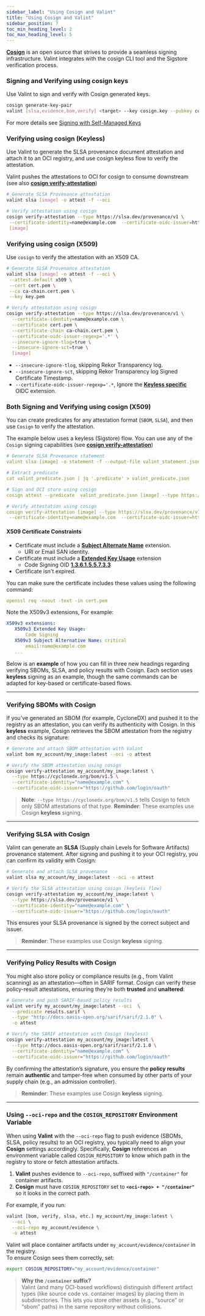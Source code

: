 ```yaml
---
sidebar_label: "Using Cosign and Valint"
title: "Using Cosign and Valint"
sidebar_position: 7
toc_min_heading_level: 2
toc_max_heading_level: 5
---
```


**[Cosign](https://github.com/sigstore/cosign)** is an open source that strives to provide a seamless signing infrastructure. Valint integrates with the cosign CLI tool and the Sigstore verification process.

### Signing and Verifying using cosign keys

Use Valint to sign and verify with Cosign generated keys.

```bash
cosign generate-key-pair
valint [slsa,evidence,bom,verify] <target> --key cosign.key --pubkey cosign.pub --pass <key_pass>
```

For more details see [Signing with Self-Managed Keys](https://docs.sigstore.dev/key_management/signing_with_self-managed_keys/)

### Verifying using cosign (Keyless)

Use Valint to generate the SLSA provenance document attestation and attach it to an OCI registry, and use cosign keyless flow to verify the attestation.

Valint pushes the attestations to OCI for cosign to consume downstream (see also **[cosign verify-attestation](https://docs.sigstore.dev/cosign/verify/)**)

```bash
# Generate SLSA Provenance attestation
valint slsa [image] -o attest -f --oci

# Verify attestation using cosign
cosign verify-attestation --type https://slsa.dev/provenance/v1 \
 --certificate-identity=name@example.com  --certificate-oidc-issuer=https://accounts.example.com \
 [image]
```

### Verifying using cosign (X509)

Use `cosign` to verify the attestation with an X509 CA.

```bash
# Generate SLSA Provenance attestation
valint slsa [image] -o attest -f --oci \
 --attest.default x509 \
 --cert cert.pem \
 --ca ca-chain.cert.pem \
 --key key.pem

# Verify attestation using cosign
cosign verify-attestation --type https://slsa.dev/provenance/v1 \
  --certificate-identity=name@example.com \
  --certificate cert.pem \
  --certificate-chain ca-chain.cert.pem \
  --certificate-oidc-issuer-regexp='.*' \
  --insecure-ignore-tlog=true \
  --insecure-ignore-sct=true \
  [image]
```

* `--insecure-ignore-tlog`, skipping Rekor Transparency log.
* `--insecure-ignore-sct`, skipping Rekor Transparency log Signed Certificate Timestamp.
* `--certificate-oidc-issuer-regexp='.*`, Ignore the **[Keyless specific](https://github.com/sigstore/fulcio/blob/main/docs/oid-info.md)** OIDC extension.

### Both Signing and Verifying using cosign (X509)

You can create predicates for any attestation format (`SBOM`, `SLSA`), and then use `Cosign` to verify the attestation.

The example below uses a keyless (Sigstore) flow. You can use any of the `Cosign` signing capabilities (see **[cosign verify-attestation](https://docs.sigstore.dev/cosign/verify/)**)

```yaml
# Generate SLSA Provenance statement
valint slsa [image] -o statement -f --output-file valint_statement.json

# Extract predicate
cat valint_predicate.json | jq '.predicate' > valint_predicate.json

# Sign and OCI store using cosign
cosign attest --predicate  valint_predicate.json [image] --type https://slsa.dev/provenance/v1

# Verify attestation using cosign
cosign verify-attestation [image] --type https://slsa.dev/provenance/v1 \
 --certificate-identity=name@example.com  --certificate-oidc-issuer=https://accounts.example.com
```

#### X509 Certificate Constraints​

* Certificate must include a **[Subject Alternate Name](https://datatracker.ietf.org/doc/html/rfc5280#section-4.2.1.6)** extension.
    * URI or Email SAN identity.
* Certificate must include a **[Extended Key Usage](https://datatracker.ietf.org/doc/html/rfc9336)** extension
    * Code Signing OID **[1.3.6.1.5.5.7.3.3](https://oidref.com/1.3.6.1.5.5.7.3.3)**
* Certificate isn't expired.

You can make sure the certificate includes these values using the following command:
```yaml
openssl req -noout -text -in cert.pem
```

Note the X509v3 extensions, For example:
```yaml
X509v3 extensions:
   X509v3 Extended Key Usage:
       Code Signing
   X509v3 Subject Alternative Name: critical
       email:name@example.com
   ...
```

Below is an **example** of how you can fill in three new headings regarding verifying SBOMs, SLSA, and policy results with Cosign. Each section uses **keyless** signing as an example, though the same commands can be adapted for key-based or certificate-based flows.

---

### Verifying SBOMs with Cosign

If you’ve generated an SBOM (for example, CycloneDX) and pushed it to the registry as an attestation, you can verify its authenticity with Cosign. In this **keyless** example, Cosign retrieves the SBOM attestation from the registry and checks its signature:

```bash
# Generate and attach SBOM attestation with Valint
valint bom my_account/my_image:latest --oci -o attest

# Verify the SBOM attestation using cosign
cosign verify-attestation my_account/my_image:latest \
  --type https://cyclonedx.org/bom/v1.5 \
  --certificate-identity="name@example.com" \
  --certificate-oidc-issuer="https://github.com/login/oauth"
```

> **Note**: `--type https://cyclonedx.org/bom/v1.5` tells Cosign to fetch only SBOM attestations of that type.
> **Reminder**: These examples use Cosign **keyless** signing. 
---

### Verifying SLSA with Cosign

Valint can generate an **SLSA** (Supply chain Levels for Software Artifacts) provenance statement. After signing and pushing it to your OCI registry, you can confirm its validity with Cosign:

```bash
# Generate and attach SLSA provenance
valint slsa my_account/my_image:latest --oci -o attest

# Verify the SLSA attestation using cosign (keyless flow)
cosign verify-attestation my_account/my_image:latest \
  --type https://slsa.dev/provenance/v1 \
  --certificate-identity="name@example.com" \
  --certificate-oidc-issuer="https://github.com/login/oauth"
```

This ensures your SLSA provenance is signed by the correct subject and issuer.

> **Reminder**: These examples use Cosign **keyless** signing. 
---

### Verifying Policy Results with Cosign

You might also store policy or compliance results (e.g., from Valint scanning) as an attestation—often in SARIF format. Cosign can verify these policy-result attestations, ensuring they’re both **trusted** and **unaltered**:

```bash
# Generate and push SARIF-based policy results
valint verify my_account/my_image:latest --oci  \
  --predicate results.sarif \
  --type "http://docs.oasis-open.org/sarif/sarif/2.1.0" \
  -o attest

# Verify the SARIF attestation with Cosign (keyless)
cosign verify-attestation my_account/my_image:latest \
  --type http://docs.oasis-open.org/sarif/sarif/2.1.0 \
  --certificate-identity="name@example.com" \
  --certificate-oidc-issuer="https://github.com/login/oauth"
```

By confirming the attestation’s signature, you ensure the **policy results** remain **authentic** and tamper-free when consumed by other parts of your supply chain (e.g., an admission controller).

> **Reminder**: These examples use Cosign **keyless** signing. 
---

### Using `--oci-repo` and the `COSIGN_REPOSITORY` Environment Variable

When using **Valint** with the `--oci-repo` flag to push evidence (SBOMs, SLSA, policy results) to an OCI registry, you typically need to align your **Cosign** settings accordingly. Specifically, **Cosign** references an environment variable called `COSIGN_REPOSITORY` to know which path in the registry to store or fetch attestation artifacts.  

1. **Valint** pushes evidence to `--oci-repo`, suffixed with `"/container"` for container artifacts.  
2. **Cosign** must have `COSIGN_REPOSITORY` set to **`<oci-repo> + "/container"`** so it looks in the correct path.

For example, if you run:

```bash
valint [bom, verify, slsa, etc.] my_account/my_image:latest \
  --oci \
  --oci-repo my_account/evidence \
  -o attest
```
Valint will place container artifacts under `my_account/evidence/container` in the registry.  
To ensure Cosign sees them correctly, set:
```bash
export COSIGN_REPOSITORY="my_account/evidence/container"
```

> **Why the `/container` suffix?**  
> Valint (and many OCI-based workflows) distinguish different artifact types (like source code vs. container images) by placing them in subdirectories. This lets you store other assets (e.g., “source” or “sbom” paths) in the same repository without collisions.